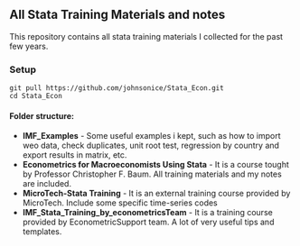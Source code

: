 ## All Stata Training Materials and notes

This repository contains all stata training materials I collected for the past few years. 

### Setup 
```
git pull https://github.com/johnsonice/Stata_Econ.git
cd Stata_Econ
```

#### Folder structure:
* __IMF_Examples__ - Some useful examples i kept, such as how to import weo data, check duplicates, unit root test, regression by country and export results in matrix, etc.
* __Econometrics for Macroeconomists Using Stata__ - It is a course tought by Professor Christopher F. Baum. All training materials and my notes are included.
* __MicroTech-Stata Training__ - It is an external training course provided by MicroTech. Include some specific time-series codes
* __IMF_Stata_Training_by_econometricsTeam__ - It is a training course provided by EconometricSupport team. A lot of very useful tips and templates. 